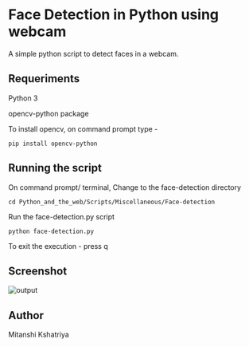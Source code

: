 # Face Detection in Python using webcam

A simple python script to detect faces in a webcam.<br>

## Requeriments

<p> Python 3 </p>

<p>opencv-python package</p>

<p>To install opencv, on command prompt type -

```pip install opencv-python```

</p>

## Running the script

<p> On command prompt/ terminal, Change to the face-detection directory </p>

``` cd Python_and_the_web/Scripts/Miscellaneous/Face-detection ```
<p> Run the face-detection.py script </p>

``` python face-detection.py ```

<p> To exit the execution -  press q </p>

## Screenshot

![output](output3.PNG)

## Author 

<p> Mitanshi Kshatriya </p>










